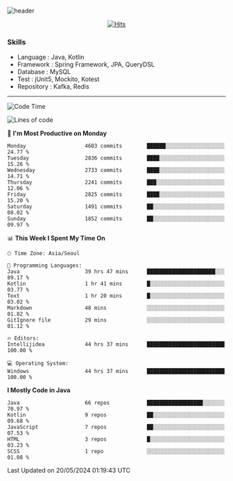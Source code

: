 <!-- Github Profile Readme로 프로필 꾸미기 : https://zzsza.github.io/development/2020/07/10/make-github-profile-readme/ -->

<!-- github theme -->
  <!-- 
    ![header](https://capsule-render.vercel.app/api?type=slice&color=e0f0e3&height=150&section=header&text=beasy&fontSize=45)
  -->
  ![header](https://capsule-render.vercel.app/api?type=soft&color=e0f0e3&height=150&section=header&text=Choi-YongSeok&fontSize=55&animation=twinkling)


<!-- hits count : https://hits.seeyoufarm.com/ -->
<div align=center>
    
  [![Hits](https://hits.seeyoufarm.com/api/count/incr/badge.svg?url=https%3A%2F%2Fgithub.com%2Fchoi-ys&count_bg=%2379C83D&title_bg=%23555555&icon=&icon_color=%23E7E7E7&title=hits&edge_flat=false)](https://hits.seeyoufarm.com)

</div>


<!-- Committed Top Lang -->
<div align=center>
</div>


### Skills
 - Language : Java, Kotlin
 - Framework : Spring Framework, JPA, QueryDSL
 - Database : MySQL
 - Test : jUnit5, Mockito, Kotest
 - Repository : Kafka, Redis

---

<!--START_SECTION:waka-->
![Code Time](http://img.shields.io/badge/Code%20Time-3%2C957%20hrs%2039%20mins-blue)

![Lines of code](https://img.shields.io/badge/From%20Hello%20World%20I%27ve%20Written-14.8%20million%20lines%20of%20code-blue)

📅 **I'm Most Productive on Monday** 

```text
Monday                   4603 commits        ██████░░░░░░░░░░░░░░░░░░░   24.77 % 
Tuesday                  2836 commits        ████░░░░░░░░░░░░░░░░░░░░░   15.26 % 
Wednesday                2733 commits        ████░░░░░░░░░░░░░░░░░░░░░   14.71 % 
Thursday                 2241 commits        ███░░░░░░░░░░░░░░░░░░░░░░   12.06 % 
Friday                   2825 commits        ████░░░░░░░░░░░░░░░░░░░░░   15.20 % 
Saturday                 1491 commits        ██░░░░░░░░░░░░░░░░░░░░░░░   08.02 % 
Sunday                   1852 commits        ██░░░░░░░░░░░░░░░░░░░░░░░   09.97 % 
```


📊 **This Week I Spent My Time On** 

```text
🕑︎ Time Zone: Asia/Seoul

💬 Programming Languages: 
Java                     39 hrs 47 mins      ██████████████████████░░░   89.17 % 
Kotlin                   1 hr 41 mins        █░░░░░░░░░░░░░░░░░░░░░░░░   03.77 % 
Text                     1 hr 20 mins        █░░░░░░░░░░░░░░░░░░░░░░░░   03.02 % 
Markdown                 48 mins             ░░░░░░░░░░░░░░░░░░░░░░░░░   01.82 % 
GitIgnore file           29 mins             ░░░░░░░░░░░░░░░░░░░░░░░░░   01.12 % 

🔥 Editors: 
Intellijidea             44 hrs 37 mins      █████████████████████████   100.00 % 

💻 Operating System: 
Windows                  44 hrs 37 mins      █████████████████████████   100.00 % 
```

**I Mostly Code in Java** 

```text
Java                     66 repos            ██████████████████░░░░░░░   70.97 % 
Kotlin                   9 repos             ██░░░░░░░░░░░░░░░░░░░░░░░   09.68 % 
JavaScript               7 repos             ██░░░░░░░░░░░░░░░░░░░░░░░   07.53 % 
HTML                     3 repos             █░░░░░░░░░░░░░░░░░░░░░░░░   03.23 % 
SCSS                     1 repo              ░░░░░░░░░░░░░░░░░░░░░░░░░   01.08 % 
```




 Last Updated on 20/05/2024 01:19:43 UTC
<!--END_SECTION:waka-->

<!-- 
![footer](https://capsule-render.vercel.app/api?section=footer&type=slice&color=e0f0e3)
-->

